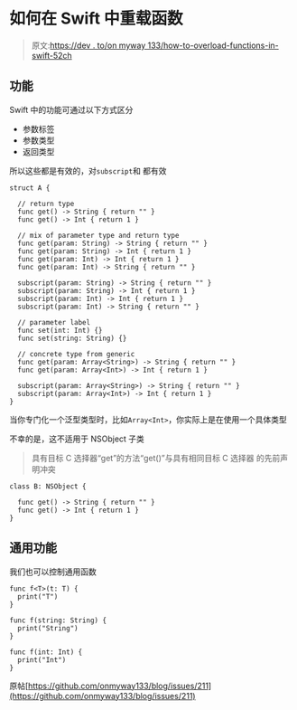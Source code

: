 # 如何在 Swift 中重载函数

> 原文:[https://dev . to/on myway 133/how-to-overload-functions-in-swift-52ch](https://dev.to/onmyway133/how-to-overload-functions-in-swift-52ch)

## [](#function)功能

Swift 中的功能可通过以下方式区分

*   参数标签
*   参数类型
*   返回类型

所以这些都是有效的，对`subscript`和
都有效

```
struct A {

  // return type
  func get() -> String { return "" }
  func get() -> Int { return 1 }

  // mix of parameter type and return type
  func get(param: String) -> String { return "" }
  func get(param: String) -> Int { return 1 }
  func get(param: Int) -> Int { return 1 }
  func get(param: Int) -> String { return "" }

  subscript(param: String) -> String { return "" }
  subscript(param: String) -> Int { return 1 }
  subscript(param: Int) -> Int { return 1 }
  subscript(param: Int) -> String { return "" }

  // parameter label
  func set(int: Int) {}
  func set(string: String) {}

  // concrete type from generic
  func get(param: Array<String>) -> String { return "" }
  func get(param: Array<Int>) -> Int { return 1 }

  subscript(param: Array<String>) -> String { return "" }
  subscript(param: Array<Int>) -> Int { return 1 }
} 
```

当你专门化一个泛型类型时，比如`Array<Int>`，你实际上是在使用一个具体类型

不幸的是，这不适用于 NSObject 子类

> 具有目标 C 选择器“get”的方法“get()”与具有相同目标 C 选择器
> 的先前声明冲突

```
class B: NSObject {

  func get() -> String { return "" }
  func get() -> Int { return 1 }
} 
```

## [](#generic-function)通用功能

我们也可以控制通用函数

```
func f<T>(t: T) {
  print("T")
}

func f(string: String) {
  print("String")
}

func f(int: Int) {
  print("Int")
} 
```

原帖[https://github.com/onmyway133/blog/issues/211](https://github.com/onmyway133/blog/issues/211)